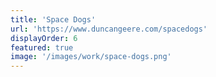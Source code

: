 ```yaml
---
title: 'Space Dogs'
url: 'https://www.duncangeere.com/spacedogs'
displayOrder: 6
featured: true
image: '/images/work/space-dogs.png'
---
```

